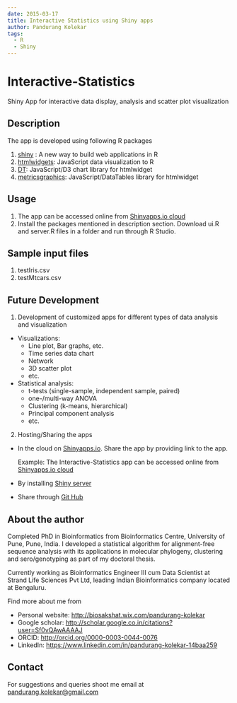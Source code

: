 ```yaml
---
date: 2015-03-17
title: Interactive Statistics using Shiny apps
author: Pandurang Kolekar
tags:
  - R
  - Shiny
---
```


# Interactive-Statistics
Shiny App for interactive data display, analysis and scatter plot visualization

## Description
The app is developed using following R packages
  1. [shiny](http://shiny.rstudio.com/) : A new way to build web applications in R
  2. [htmlwidgets](http://www.htmlwidgets.org/): JavaScript data visualization to R
  3. [DT](http://rstudio.github.io/DT/): JavaScript/D3 chart library for htmlwidget
  4. [metricsgraphics](): JavaScript/DataTables library for htmlwidget

## Usage
  1. The app can be accessed online from [Shinyapps.io cloud](https://r-world.shinyapps.io/Interactive-Statistics/)
  2. Install the packages mentioned in description section. Download ui.R and server.R files in a folder and run through R Studio. 

## Sample input files
  1. testIris.csv
  2. testMtcars.csv

## Future Development
1. Development of customized apps for different types of data analysis and visualization
  * Visualizations: 
    * Line plot, Bar graphs, etc.
    * Time series data chart
    * Network
    * 3D scatter plot
    * etc.
  * Statistical analysis: 
    * t-tests (single-sample, independent sample, paired)
    * one-/multi-way ANOVA 
    * Clustering (k-means, hierarchical) 
    * Principal component analysis 
    * etc.
2. Hosting/Sharing the apps 
  * In the cloud on [Shinyapps.io](http://www.shinyapps.io/). Share the app by providing link to the app. 
  
    Example: The Interactive-Statistics app can be accessed online from [Shinyapps.io cloud](https://r-world.shinyapps.io/Interactive-Statistics/)
  * By installing [Shiny server](http://www.rstudio.com/products/shiny/shiny-server/) 
  * Share through [Git Hub](http://github.com/)

## About the author
Completed PhD in Bioinformatics from Bioinformatics Centre, University of Pune, Pune, India. I developed a statistical algorithm for alignment-free sequence analysis with its applications in molecular phylogeny, clustering and sero/genotyping as part of my doctoral thesis.

Currently working as Bioinformatics Engineer III cum Data Scientist at Strand Life Sciences Pvt Ltd, leading Indian Bioinformatics company located at Bengaluru.

Find more about me from
  * Personal website: http://biosakshat.wix.com/pandurang-kolekar
  * Google scholar: http://scholar.google.co.in/citations?user=Sf0vQAwAAAAJ
  * ORCID: http://orcid.org/0000-0003-0044-0076
  * LinkedIn: https://www.linkedin.com/in/pandurang-kolekar-14baa259

## Contact
 For suggestions and queries shoot me email at pandurang.kolekar@gmail.com


